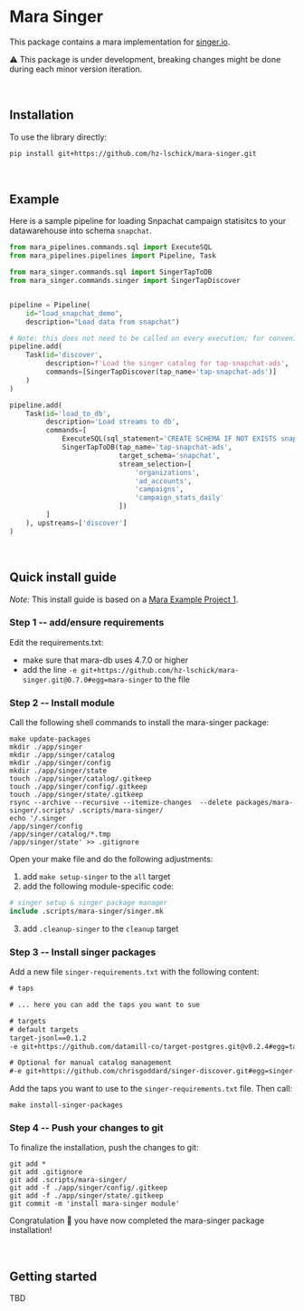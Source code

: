 # Mara Singer

This package contains a mara implementation for [singer.io](https://www.singer.io/).

:warning: This package is under development, breaking changes might be done during each minor version iteration.

&nbsp;

## Installation

To use the library directly:

```bash
pip install git+https://github.com/hz-lschick/mara-singer.git
```

&nbsp;

## Example

Here is a sample pipeline for loading Snpachat campaign statisitcs to your datawarehouse into schema `snapchat`.

```python
from mara_pipelines.commands.sql import ExecuteSQL
from mara_pipelines.pipelines import Pipeline, Task

from mara_singer.commands.sql import SingerTapToDB
from mara_singer.commands.singer import SingerTapDiscover


pipeline = Pipeline(
    id="load_snapchat_demo",
    description="Load data from snapchat")

# Note: this does not need to be called on every execution; for convenience only it is put here
pipeline.add(
    Task(id='discover',
         description=f'Load the singer catalog for tap-snapchat-ads',
         commands=[SingerTapDiscover(tap_name='tap-snapchat-ads')]
    )
)

pipeline.add(
    Task(id='load_to_db',
         description='Load streams to db',
         commands=[
             ExecuteSQL(sql_statement='CREATE SCHEMA IF NOT EXISTS snapchat;'),
             SingerTapToDB(tap_name='tap-snapchat-ads',
                           target_schema='snapchat',
                           stream_selection=[
                               'organizations',
                               'ad_accounts',
                               'campaigns',
                               'campaign_stats_daily'
                           ])
         ]
    ), upstreams=['discover']
)
```

&nbsp;

## Quick install guide

*Note:* This install guide is based on a [Mara Example Project 1](https://github.com/mara/mara-example-project-1).

### Step 1 -- add/ensure requirements

Edit the requirements.txt:
* make sure that mara-db uses 4.7.0 or higher
* add the line `-e git+https://github.com/hz-lschick/mara-singer.git@0.7.0#egg=mara-singer` to the file

### Step 2 -- Install module

Call the following shell commands to install the mara-singer package:
```shell
make update-packages
mkdir ./app/singer
mkdir ./app/singer/catalog
mkdir ./app/singer/config
mkdir ./app/singer/state
touch ./app/singer/catalog/.gitkeep
touch ./app/singer/config/.gitkeep
touch ./app/singer/state/.gitkeep
rsync --archive --recursive --itemize-changes  --delete packages/mara-singer/.scripts/ .scripts/mara-singer/
echo '/.singer
/app/singer/config
/app/singer/catalog/*.tmp
/app/singer/state' >> .gitignore
```

Open your make file and do the following adjustments:

1. add `make setup-singer` to the `all` target
2. add the following module-specific code:
```Makefile
# singer setup & singer package manager
include .scripts/mara-singer/singer.mk
```
3. add `.cleanup-singer` to the `cleanup` target



### Step 3 -- Install singer packages

Add a new file `singer-requirements.txt` with the following content:

```requirements.txt
# taps

# ... here you can add the taps you want to sue

# targets
# default targets
target-jsonl==0.1.2
-e git+https://github.com/datamill-co/target-postgres.git@v0.2.4#egg=target-postgres

# Optional for manual catalog management
#-e git+https://github.com/chrisgoddard/singer-discover.git#egg=singer-discover
```

Add the taps you want to use to the `singer-requirements.txt` file.
Then call:

```shell
make install-singer-packages
```

### Step 4 -- Push your changes to git

To finalize the installation, push the changes to git:

```shell
git add *
git add .gitignore
git add .scripts/mara-singer/
git add -f ./app/singer/config/.gitkeep
git add -f ./app/singer/state/.gitkeep
git commit -m 'install mara-singer module'
```

Congratulation :tada: you have now completed the mara-singer package installation!

&nbsp;

## Getting started

TBD
